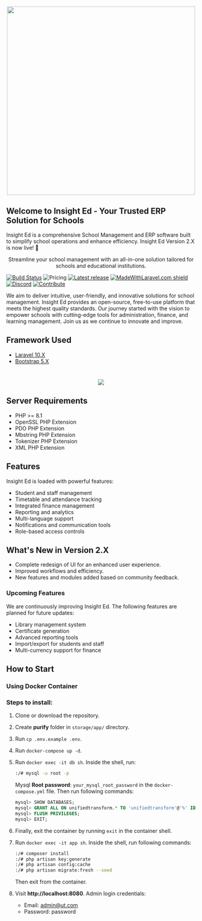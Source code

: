 <h1 align="center"><img src="https://insight-ed.in/assets/logo%201200x1200-C15vqz6H.png" width="500"></h1>

## Welcome to Insight Ed - Your Trusted ERP Solution for Schools

<p>
Insight Ed is a comprehensive School Management and ERP software built to simplify school operations and enhance efficiency. Insight Ed Version 2.X is now live! 🎉
</p>

<p align="center">
Streamline your school management with an all-in-one solution tailored for schools and educational institutions.
</p>

[![Build Status](https://travis-ci.org/insight-ed/insight-ed.svg?branch=master)](https://travis-ci.org/insight-ed/insight-ed)
![Pricing](https://img.shields.io/badge/Pricing-Free-brightgreen)
[![Latest release](https://img.shields.io/github/release/insight-ed/insight-ed/all.svg)](https://github.com/insight-ed/insight-ed/releases)
[![MadeWithLaravel.com shield](https://madewithlaravel.com/storage/repo-shields/1362-shield.svg)](https://madewithlaravel.com/p/insight-ed/shield-link)
[![Discord](https://img.shields.io/discord/917848091107946556)](https://discord.gg/8sz6kpup99)
[![Contribute](https://img.shields.io/badge/Help%20Wanted-Contribute-blue)](https://github.com/insight-ed/insight-ed/issues?q=is%3Aissue+is%3Aopen+)

We aim to deliver intuitive, user-friendly, and innovative solutions for school management. Insight Ed provides an open-source, free-to-use platform that meets the highest quality standards. Our journey started with the vision to empower schools with cutting-edge tools for administration, finance, and learning management. Join us as we continue to innovate and improve.

## Framework Used

- [Laravel 10.X](https://laravel.com/docs/10.x)
- [Bootstrap 5.X](https://getbootstrap.com/docs/5.0/getting-started/introduction/)

<h1 align="center"><img src="public/docs/imgs/insight-ed/dashboard.png"></h1>

## Server Requirements

- PHP >= 8.1
- OpenSSL PHP Extension
- PDO PHP Extension
- Mbstring PHP Extension
- Tokenizer PHP Extension
- XML PHP Extension

## Features

Insight Ed is loaded with powerful features:

- Student and staff management
- Timetable and attendance tracking
- Integrated finance management
- Reporting and analytics
- Multi-language support
- Notifications and communication tools
- Role-based access controls

## What's New in Version 2.X

- Complete redesign of UI for an enhanced user experience.
- Improved workflows and efficiency.
- New features and modules added based on community feedback.

### Upcoming Features

We are continuously improving Insight Ed. The following features are planned for future updates:

- Library management system
- Certificate generation
- Advanced reporting tools
- Import/export for students and staff
- Multi-currency support for finance

## How to Start

### Using Docker Container


### Steps to install:
1. Clone or download the repository.
2. Create **purify** folder in `storage/app/` directory.
3. Run `cp .env.example .env`.
4. Run `docker-compose up -d`.
5. Run `docker exec -it db sh`. Inside the shell, run:

    ```sh
    :/# mysql -u root -p
    ```

    Mysql **Root password**: `your_mysql_root_password` in the `docker-compose.yml` file. Then run following commands:

    ```sql
    mysql> SHOW DATABASES;
    mysql> GRANT ALL ON unifiedtransform.* TO 'unifiedtransform'@'%' IDENTIFIED BY 'secret';
    mysql> FLUSH PRIVILEGES;
    mysql> EXIT;
    ```
6. Finally, exit the container by running `exit` in the container shell.
7. Run `docker exec -it app sh`. Inside the shell, run following commands:

    ```sh
    :/# composer install
    :/# php artisan key:generate
    :/# php artisan config:cache
    :/# php artisan migrate:fresh --seed
    ```

    Then exit from the container.
8. Visit **http://localhost:8080**. Admin login credentials:

    - Email: admin@ut.com
    - Password: password
